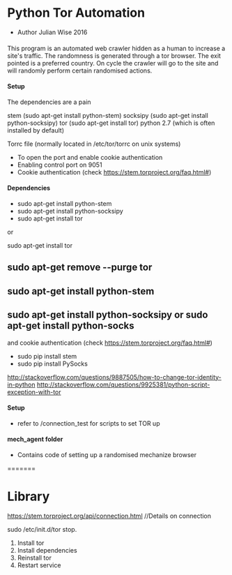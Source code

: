# Python Tor Automation
- Author Julian Wise 2016 

####
This program is an automated web crawler hidden as a human to increase a site's traffic.
The randomness is generated through a tor browser.
The exit pointed is a preferred country.
On cycle the crawler will go to the site and will randomly perform certain randomised actions. 


#### Setup 

The dependencies are a pain

stem (sudo apt-get install python-stem)
socksipy (sudo apt-get install python-socksipy)
tor (sudo apt-get install tor)
python 2.7 (which is often installed by default)

Torrc file (normally located in /etc/tor/torrc on unix systems)
- To open the port and enable cookie authentication
- Enabling control port on 9051
- Cookie authentication (check https://stem.torproject.org/faq.html#)


#### Dependencies

- sudo apt-get install python-stem
- sudo apt-get install python-socksipy
- sudo apt-get install tor

or

sudo apt-get install tor

sudo apt-get remove --purge tor
--

sudo apt-get install python-stem
--
sudo apt-get install python-socksipy
or
sudo apt-get install python-socks
--


and cookie authentication (check https://stem.torproject.org/faq.html#)

- sudo pip install stem
- sudo pip install PySocks


http://stackoverflow.com/questions/9887505/how-to-change-tor-identity-in-python
http://stackoverflow.com/questions/9925381/python-script-exception-with-tor


#### Setup

- refer to /connection_test for scripts to set TOR up

#### mech_agent folder

- Contains code of setting up a randomised mechanize browser


=======
# Library
https://stem.torproject.org/api/connection.html //Details on connection


sudo /etc/init.d/tor stop.

1. Install tor
2. Install dependencies
3. Reinstall tor
4. Restart service

